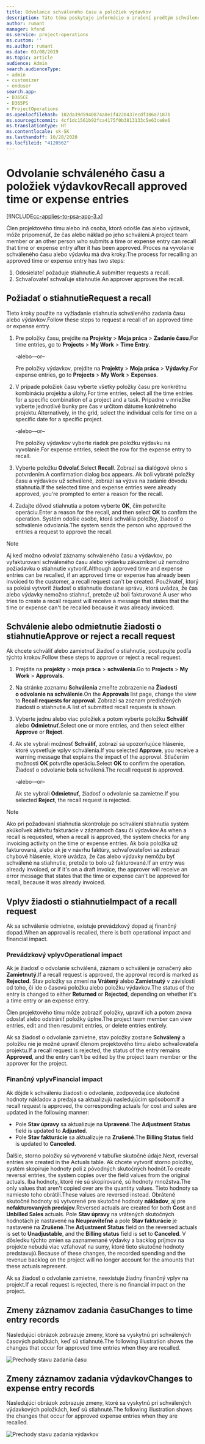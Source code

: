 ```yaml
---
title: Odvolanie schváleného času a položiek výdavkov
description: Táto téma poskytuje informácie o zrušení predtým schváleného času projektu alebo nákladov transakcie.
author: rumant
manager: kfend
ms.service: project-operations
ms.custom: ''
ms.author: rumant
ms.date: 03/08/2019
ms.topic: article
audience: Admin
search.audienceType:
- admin
- customizer
- enduser
search.app:
- D365CE
- D365PS
- ProjectOperations
ms.openlocfilehash: 102da39d5940874a8e1f4220437ecdf386a7187b
ms.sourcegitcommit: 4cf1dc1561b92fca4175f0b3813133c5e63ce8e6
ms.translationtype: HT
ms.contentlocale: sk-SK
ms.lasthandoff: 10/28/2020
ms.locfileid: "4120562"
---
```

# <a name="recall-approved-time-or-expense-entries"></a><span data-ttu-id="d9a92-103">Odvolanie schváleného času a položiek výdavkov</span><span class="sxs-lookup"><span data-stu-id="d9a92-103">Recall approved time or expense entries</span></span>

[!INCLUDE[cc-applies-to-psa-app-3.x](../includes/cc-applies-to-psa-app-3x.md)]

<span data-ttu-id="d9a92-104">Člen projektového tímu alebo iná osoba, ktorá odošle čas alebo výdavok, môže pripomenúť, že čas alebo náklad po jeho schválení.</span><span class="sxs-lookup"><span data-stu-id="d9a92-104">A project team member or an other person who submits a time or expense entry can recall that time or expense entry after it has been approved.</span></span> <span data-ttu-id="d9a92-105">Proces na vyvolanie schváleného času alebo výdavku má dva kroky:</span><span class="sxs-lookup"><span data-stu-id="d9a92-105">The process for recalling an approved time or expense entry has two steps:</span></span>

1. <span data-ttu-id="d9a92-106">Odosielateľ požaduje stiahnutie.</span><span class="sxs-lookup"><span data-stu-id="d9a92-106">A submitter requests a recall.</span></span>
2. <span data-ttu-id="d9a92-107">Schvaľovateľ schvaľuje stiahnutie.</span><span class="sxs-lookup"><span data-stu-id="d9a92-107">An approver approves the recall.</span></span>

## <a name="request-a-recall"></a><span data-ttu-id="d9a92-108">Požiadať o stiahnutie</span><span class="sxs-lookup"><span data-stu-id="d9a92-108">Request a recall</span></span>

<span data-ttu-id="d9a92-109">Tieto kroky použite na vyžiadanie stiahnutia schváleného zadania času alebo výdavkov.</span><span class="sxs-lookup"><span data-stu-id="d9a92-109">Follow these steps to request a recall of an approved time or expense entry.</span></span>

1. <span data-ttu-id="d9a92-110">Pre položky času, prejdite na **Projekty** \> **Moja práca** \> **Zadanie času**.</span><span class="sxs-lookup"><span data-stu-id="d9a92-110">For time entries, go to **Projects** \> **My Work** \> **Time Entry**.</span></span>

    <span data-ttu-id="d9a92-111">-alebo-</span><span class="sxs-lookup"><span data-stu-id="d9a92-111">–or–</span></span>

    <span data-ttu-id="d9a92-112">Pre položky výdavkov, prejdite na **Projekty** \> **Moja práca** \> **Výdavky**.</span><span class="sxs-lookup"><span data-stu-id="d9a92-112">For expense entries, go to **Projects** \> **My Work** \> **Expenses**.</span></span>

2. <span data-ttu-id="d9a92-113">V prípade položiek času vyberte všetky položky času pre konkrétnu kombináciu projektu a úlohy.</span><span class="sxs-lookup"><span data-stu-id="d9a92-113">For time entries, select all the time entries for a specific combination of a project and a task.</span></span> <span data-ttu-id="d9a92-114">Prípadne v mriežke vyberte jednotlivé bunky pre čas v určitom dátume konkrétneho projektu.</span><span class="sxs-lookup"><span data-stu-id="d9a92-114">Alternatively, in the grid, select the individual cells for time on a specific date for a specific project.</span></span>

    <span data-ttu-id="d9a92-115">-alebo-</span><span class="sxs-lookup"><span data-stu-id="d9a92-115">–or–</span></span>

    <span data-ttu-id="d9a92-116">Pre položky výdavkov vyberte riadok pre položku výdavku na vyvolanie.</span><span class="sxs-lookup"><span data-stu-id="d9a92-116">For expense entries, select the row for the expense entry to recall.</span></span>

3. <span data-ttu-id="d9a92-117">Vyberte položku **Odvolať**.</span><span class="sxs-lookup"><span data-stu-id="d9a92-117">Select **Recall**.</span></span> <span data-ttu-id="d9a92-118">Zobrazí sa dialógové okno s potvrdením.</span><span class="sxs-lookup"><span data-stu-id="d9a92-118">A confirmation dialog box appears.</span></span> <span data-ttu-id="d9a92-119">Ak boli vybraté položky času a výdavkov už schválené, zobrazí sa výzva na zadanie dôvodu stiahnutia.</span><span class="sxs-lookup"><span data-stu-id="d9a92-119">If the selected time and expense entries were already approved, you're prompted to enter a reason for the recall.</span></span>
4. <span data-ttu-id="d9a92-120">Zadajte dôvod stiahnutia a potom vyberte **OK**, čím potvrdíte operáciu.</span><span class="sxs-lookup"><span data-stu-id="d9a92-120">Enter a reason for the recall, and then select **OK** to confirm the operation.</span></span> <span data-ttu-id="d9a92-121">Systém odošle osobe, ktorá schválila položky, žiadosť o schválenie odvolania.</span><span class="sxs-lookup"><span data-stu-id="d9a92-121">The system sends the person who approved the entries a request to approve the recall.</span></span>

> [!NOTE]
> <span data-ttu-id="d9a92-122">Aj keď možno odvolať záznamy schváleného času a výdavkov, po vyfakturovaní schváleného času alebo výdavku zákazníkovi už nemožno požiadavku o stiahnutie vytvoriť.</span><span class="sxs-lookup"><span data-stu-id="d9a92-122">Although approved time and expense entries can be recalled, if an approved time or expense has already been invoiced to the customer, a recall request can't be created.</span></span> <span data-ttu-id="d9a92-123">Používateľ, ktorý sa pokúsi vytvoriť žiadosť o stiahnutie dostane správu, ktorá uvádza, že čas alebo výdavky nemožno stiahnuť, pretože už boli fakturované.</span><span class="sxs-lookup"><span data-stu-id="d9a92-123">A user who tries to create a recall request will receive a message that states that the time or expense can't be recalled because it was already invoiced.</span></span>

## <a name="approve-or-reject-a-recall-request"></a><span data-ttu-id="d9a92-124">Schválenie alebo odmietnutie žiadosti o stiahnutie</span><span class="sxs-lookup"><span data-stu-id="d9a92-124">Approve or reject a recall request</span></span>

<span data-ttu-id="d9a92-125">Ak chcete schváliť alebo zamietnuť žiadosť o stiahnutie, postupujte podľa týchto krokov.</span><span class="sxs-lookup"><span data-stu-id="d9a92-125">Follow these steps to approve or reject a recall request.</span></span>

1. <span data-ttu-id="d9a92-126">Prejdite na **projekty** \> **moja práca** \> **schválenia**.</span><span class="sxs-lookup"><span data-stu-id="d9a92-126">Go to **Projects** \> **My Work** \> **Approvals**.</span></span>
2. <span data-ttu-id="d9a92-127">Na stránke zoznamu **Schválenia** zmeňte zobrazenie na **Žiadosti o odvolanie na schválenie**.</span><span class="sxs-lookup"><span data-stu-id="d9a92-127">On the **Approvals** list page, change the view to **Recall requests for approval**.</span></span> <span data-ttu-id="d9a92-128">Zobrazí sa zoznam predložených žiadostí o stiahnutie.</span><span class="sxs-lookup"><span data-stu-id="d9a92-128">A list of submitted recall requests is shown.</span></span>
3. <span data-ttu-id="d9a92-129">Vyberte jednu alebo viac položiek a potom vyberte položku **Schváliť** alebo **Odmietnuť**.</span><span class="sxs-lookup"><span data-stu-id="d9a92-129">Select one or more entries, and then select either **Approve** or **Reject**.</span></span>
4. <span data-ttu-id="d9a92-130">Ak ste vybrali možnosť **Schváliť**, zobrazí sa upozorňujúce hlásenie, ktoré vysvetľuje vplyv schválenia.</span><span class="sxs-lookup"><span data-stu-id="d9a92-130">If you selected **Approve**, you receive a warning message that explains the impact of the approval.</span></span> <span data-ttu-id="d9a92-131">Stlačením možnosti **OK** potvrďte operáciu.</span><span class="sxs-lookup"><span data-stu-id="d9a92-131">Select **OK** to confirm the operation.</span></span> <span data-ttu-id="d9a92-132">Žiadosť o odvolanie bola schválená.</span><span class="sxs-lookup"><span data-stu-id="d9a92-132">The recall request is approved.</span></span>

    <span data-ttu-id="d9a92-133">-alebo-</span><span class="sxs-lookup"><span data-stu-id="d9a92-133">–or–</span></span>

    <span data-ttu-id="d9a92-134">Ak ste vybrali **Odmietnuť**, žiadosť o odvolanie sa zamietne.</span><span class="sxs-lookup"><span data-stu-id="d9a92-134">If you selected **Reject**, the recall request is rejected.</span></span>

> [!NOTE]
> <span data-ttu-id="d9a92-135">Ako pri požadovaní stiahnutia skontroluje po schválení stiahnutia systém akúkoľvek aktivitu fakturácie v záznamoch času či výdavkov.</span><span class="sxs-lookup"><span data-stu-id="d9a92-135">As when a recall is requested, when a recall is approved, the system checks for any invoicing activity on the time or expense entries.</span></span> <span data-ttu-id="d9a92-136">Ak bola položka už fakturovaná, alebo ak je v návrhu faktúry, schvaľovateľovi sa zobrazí chybové hlásenie, ktoré uvádza, že čas alebo výdavky nemôžu byť schválené na stiahnutie, pretože to bolo už fakturované.</span><span class="sxs-lookup"><span data-stu-id="d9a92-136">If an entry was already invoiced, or if it's on a draft invoice, the approver will receive an error message that states that the time or expense can't be approved for recall, because it was already invoiced.</span></span>

## <a name="impact-of-a-recall-request"></a><span data-ttu-id="d9a92-137">Vplyv žiadosti o stiahnutie</span><span class="sxs-lookup"><span data-stu-id="d9a92-137">Impact of a recall request</span></span>

<span data-ttu-id="d9a92-138">Ak sa schválenie odmietne, existuje prevádzkový dopad aj finančný dopad.</span><span class="sxs-lookup"><span data-stu-id="d9a92-138">When an approval is recalled, there is both operational impact and financial impact.</span></span>

### <a name="operational-impact"></a><span data-ttu-id="d9a92-139">Prevádzkový vplyv</span><span class="sxs-lookup"><span data-stu-id="d9a92-139">Operational impact</span></span>

<span data-ttu-id="d9a92-140">Ak je žiadosť o odvolanie schválená, záznam o schválení je označený ako **Zamietnutý**.</span><span class="sxs-lookup"><span data-stu-id="d9a92-140">If a recall request is approved, the approval record is marked as **Rejected**.</span></span> <span data-ttu-id="d9a92-141">Stav položky sa zmení na **Vrátený** alebo **Zamietnutý** v závislosti od toho, či ide o časovú položku alebo položku výdavkov.</span><span class="sxs-lookup"><span data-stu-id="d9a92-141">The status of the entry is changed to either **Returned** or **Rejected**, depending on whether it's a time entry or an expense entry.</span></span>

<span data-ttu-id="d9a92-142">Člen projektového tímu môže zobraziť položky, upraviť ich a potom znova odoslať alebo odstrániť položky úplne.</span><span class="sxs-lookup"><span data-stu-id="d9a92-142">The project team member can view entries, edit and then resubmit entries, or delete entries entirely.</span></span>

<span data-ttu-id="d9a92-143">Ak sa žiadosť o odvolanie zamietne, stav položky zostane **Schválený** a položku nie je možné upraviť členom projektového tímu alebo schvaľovateľa projektu.</span><span class="sxs-lookup"><span data-stu-id="d9a92-143">If a recall request is rejected, the status of the entry remains **Approved**, and the entry can't be edited by the project team member or the approver for the project.</span></span>

### <a name="financial-impact"></a><span data-ttu-id="d9a92-144">Finančný vplyv</span><span class="sxs-lookup"><span data-stu-id="d9a92-144">Financial impact</span></span>

<span data-ttu-id="d9a92-145">Ak dôjde k schváleniu žiadosti o odvolanie, zodpovedajúce skutočné hodnoty nákladov a predaja sa aktualizujú nasledujúcim spôsobom:</span><span class="sxs-lookup"><span data-stu-id="d9a92-145">If a recall request is approved, the corresponding actuals for cost and sales are updated in the following manner:</span></span>

- <span data-ttu-id="d9a92-146">Pole **Stav úpravy** sa aktualizuje na **Upravené**.</span><span class="sxs-lookup"><span data-stu-id="d9a92-146">The **Adjustment Status** field is updated to **Adjusted**.</span></span>
- <span data-ttu-id="d9a92-147">Pole **Stav fakturácie** sa aktualizuje na **Zrušené**.</span><span class="sxs-lookup"><span data-stu-id="d9a92-147">The **Billing Status** field is updated to **Canceled**.</span></span>

<span data-ttu-id="d9a92-148">Ďalšie, storno položky sú vytvorené v tabuľke skutočné údaje.</span><span class="sxs-lookup"><span data-stu-id="d9a92-148">Next, reversal entries are created in the Actuals table.</span></span> <span data-ttu-id="d9a92-149">Ak chcete vytvoriť storno položky, systém skopíruje hodnoty polí z pôvodných skutočných hodnôt.</span><span class="sxs-lookup"><span data-stu-id="d9a92-149">To create reversal entries, the system copies over the field values from the original actuals.</span></span> <span data-ttu-id="d9a92-150">Iba hodnoty, ktoré nie sú skopírované, sú hodnoty množstva.</span><span class="sxs-lookup"><span data-stu-id="d9a92-150">The only values that aren't copied over are the quantity values.</span></span> <span data-ttu-id="d9a92-151">Tieto hodnoty sa namiesto toho obrátili.</span><span class="sxs-lookup"><span data-stu-id="d9a92-151">These values are reversed instead.</span></span> <span data-ttu-id="d9a92-152">Obrátené skutočné hodnoty sú vytvorené pre skutočné hodnoty **nákladov**, aj pre **nefakturovaných predajov**.</span><span class="sxs-lookup"><span data-stu-id="d9a92-152">Reversed actuals are created for both **Cost** and **Unbilled Sales** actuals.</span></span> <span data-ttu-id="d9a92-153">Pole **Stav úpravy** na vrátených skutočných hodnotách je nastavené na **Neupraviteľné** a pole **Stav fakturácie** je nastavené na **Zrušené**.</span><span class="sxs-lookup"><span data-stu-id="d9a92-153">The **Adjustment Status** field on the reversed actuals is set to **Unadjustable**, and the **Billing status** field is set to **Canceled**.</span></span> <span data-ttu-id="d9a92-154">V dôsledku týchto zmien sa zaznamenané výdavky a backlog príjmov na projekte nebudú viac vzťahovať na sumy, ktoré tieto skutočné hodnoty predstavujú.</span><span class="sxs-lookup"><span data-stu-id="d9a92-154">Because of these changes, the recorded spending and the revenue backlog on the project will no longer account for the amounts that these actuals represent.</span></span>

<span data-ttu-id="d9a92-155">Ak sa žiadosť o odvolanie zamietne, neexistuje žiadny finančný vplyv na projekt.</span><span class="sxs-lookup"><span data-stu-id="d9a92-155">If a recall request is rejected, there is no financial impact on the project.</span></span>

## <a name="changes-to-time-entry-records"></a><span data-ttu-id="d9a92-156">Zmeny záznamov zadania času</span><span class="sxs-lookup"><span data-stu-id="d9a92-156">Changes to time entry records</span></span>

<span data-ttu-id="d9a92-157">Nasledujúci obrázok zobrazuje zmeny, ktoré sa vyskytnú pri schválených časových položkách, keď sú stiahnuté.</span><span class="sxs-lookup"><span data-stu-id="d9a92-157">The following illustration shows the changes that occur for approved time entries when they are recalled.</span></span>

![Prechody stavu zadania času](media/TimeEntryStateTransitions.png)

## <a name="changes-to-expense-entry-records"></a><span data-ttu-id="d9a92-159">Zmeny záznamov zadania výdavkov</span><span class="sxs-lookup"><span data-stu-id="d9a92-159">Changes to expense entry records</span></span>

<span data-ttu-id="d9a92-160">Nasledujúci obrázok zobrazuje zmeny, ktoré sa vyskytnú pri schválených výdavkových položkách, keď sú stiahnuté.</span><span class="sxs-lookup"><span data-stu-id="d9a92-160">The following illustration shows the changes that occur for approved expense entries when they are recalled.</span></span>

![Prechody stavu zadania výdavkov](media/ExpenseEntryStateTransitions.png)
